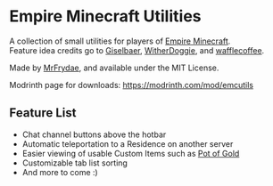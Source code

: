# Empire Minecraft Utilities

A collection of small utilities for players of [Empire Minecraft](https://ref.emc.gs/GreenMeanie).  
Feature idea credits go to [Giselbaer](https://u.emc.gs/Giselbaer), [WitherDoggie](https://u.emc.gs/WitherDoggie), and [wafflecoffee](https://u.emc.gs/wafflecoffee).

Made by [MrFrydae](https://u.emc.gs/GreenMeanie), and available under the MIT License.

Modrinth page for downloads: https://modrinth.com/mod/emcutils

## Feature List
* Chat channel buttons above the hotbar
* Automatic teleportation to a Residence on another server
* Easier viewing of usable Custom Items such as [Pot of Gold](https://wiki.emc.gs/pot-of-gold)
* Customizable tab list sorting
* And more to come :)
